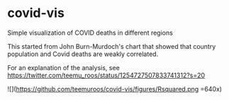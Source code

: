 # covid-vis
Simple visualization of COVID deaths in different regions

This started from John Burn-Murdoch's chart that showed that country population and Covid deaths are weakly correlated.

For an explanation of the analysis, see https://twitter.com/teemu_roos/status/1254727507833741312?s=20

![](https://github.com/teemuroos/covid-vis/figures/Rsquared.png =640x)
